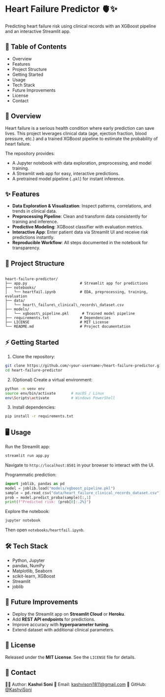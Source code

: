 # Heart Failure Predictor 🫀✨  
Predicting heart failure risk using clinical records with an XGBoost pipeline and an interactive Streamlit app.

## 📑 Table of Contents
- Overview
- Features
- Project Structure
- Getting Started
- Usage
- Tech Stack
- Future Improvements
- License
- Contact

## 🔎 Overview
Heart failure is a serious health condition where early prediction can save lives. This project leverages clinical data (age, ejection fraction, blood pressure, etc.) and a trained XGBoost pipeline to estimate the probability of heart failure.  

The repository provides:
- A Jupyter notebook with data exploration, preprocessing, and model training.  
- A Streamlit web app for easy, interactive predictions.  
- A pretrained model pipeline (`.pkl`) for instant inference.  

## ✨ Features
- **Data Exploration & Visualization**: Inspect patterns, correlations, and trends in clinical data.  
- **Preprocessing Pipeline**: Clean and transform data consistently for training and inference.  
- **Predictive Modeling**: XGBoost classifier with evaluation metrics.  
- **Interactive App**: Enter patient data via Streamlit UI and receive risk predictions instantly.  
- **Reproducible Workflow**: All steps documented in the notebook for transparency.  

## 📂 Project Structure
```

heart-failure-predictor/
├── app.py                        # Streamlit app for predictions
├── notebooks/
│   └── heartfail.ipynb           # EDA, preprocessing, training, evaluation
├── data/
│   └── heart\_failure\_clinical\_records\_dataset.csv
├── models/
│   └── xgboost\_pipeline.pkl      # Trained model pipeline
├── requirements.txt              # Dependencies
├── LICENSE                       # MIT License
└── README.md                     # Project documentation

````

## ⚡ Getting Started
1. Clone the repository:
```bash
git clone https://github.com/<your-username>/heart-failure-predictor.git
cd heart-failure-predictor
````

2. (Optional) Create a virtual environment:

```bash
python -m venv env
source env/bin/activate       # macOS / Linux
env\Scripts\activate          # Windows PowerShell
```

3. Install dependencies:

```bash
pip install -r requirements.txt
```

## 🖥️ Usage

Run the Streamlit app:

```bash
streamlit run app.py
```

Navigate to `http://localhost:8501` in your browser to interact with the UI.

Programmatic prediction:

```python
import joblib, pandas as pd
model = joblib.load("models/xgboost_pipeline.pkl")
sample = pd.read_csv("data/heart_failure_clinical_records_dataset.csv").iloc[:1]
prob = model.predict_proba(sample)[:,1]
print(f"Predicted risk: {prob[0]:.2%}")
```

Explore the notebook:

```bash
jupyter notebook
```

Then open `notebooks/heartfail.ipynb`.

## 🛠 Tech Stack

* Python, Jupyter
* pandas, NumPy
* Matplotlib, Seaborn
* scikit-learn, XGBoost
* Streamlit
* joblib

## 🚀 Future Improvements

* Deploy the Streamlit app on **Streamlit Cloud** or **Heroku**.
* Add **REST API endpoints** for predictions.
* Improve accuracy with **hyperparameter tuning**.
* Extend dataset with additional clinical parameters.

## 📜 License

Released under the **MIT License**. See the `LICENSE` file for details.

## 🤝 Contact

👩‍💻 Author: **Kashvi Soni**
📧 Email: [kashvisoni1811@gmail.com](mailto:kashvisoni1811@gmail.com)
🔗 GitHub: [@KashviSoni](https://github.com/KashviSoni)


